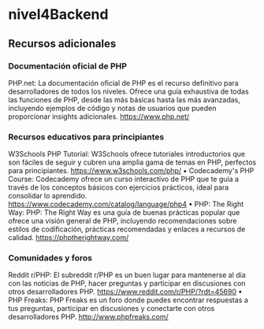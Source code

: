 # nivel4Backend

## Recursos adicionales

### Documentación oficial de PHP

PHP.net: La documentación oficial de PHP es el recurso definitivo para
desarrolladores de todos los niveles. Ofrece una guía exhaustiva de
todas las funciones de PHP, desde las más básicas hasta las más
avanzadas, incluyendo ejemplos de código y notas de usuarios que
pueden proporcionar insights adicionales.
https://www.php.net/

### Recursos educativos para principiantes

W3Schools PHP Tutorial: W3Schools ofrece tutoriales introductorios
que son fáciles de seguir y cubren una amplia gama de temas en PHP,
perfectos para principiantes.
https://www.w3schools.com/php/
▪ Codecademy's PHP Course: Codecademy ofrece un curso interactivo
de PHP que te guía a través de los conceptos básicos con ejercicios
prácticos, ideal para consolidar lo aprendido.
https://www.codecademy.com/catalog/language/php4
▪ PHP: The Right Way: PHP: The Right Way es una guía de buenas
prácticas popular que ofrece una visión general de PHP, incluyendo
recomendaciones sobre estilos de codificación, prácticas
recomendadas y enlaces a recursos de calidad.
https://phptherightway.com/

### Comunidades y foros

Reddit r/PHP: El subreddit r/PHP es un buen lugar para mantenerse al
día con las noticias de PHP, hacer preguntas y participar en
discusiones con otros desarrolladores PHP.
https://www.reddit.com/r/PHP/?rdt=45690
▪ PHP Freaks: PHP Freaks es un foro donde puedes encontrar
respuestas a tus preguntas, participar en discusiones y conectarte con
otros desarrolladores PHP.
http://www.phpfreaks.com/
